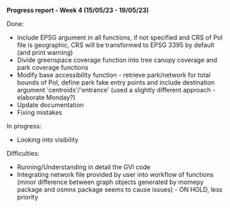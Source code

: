 **Progress report - Week 4 (15/05/23 - 19/05/23)**

Done:
- Include EPSG argument in all functions, if not specified and CRS of PoI file is geographic, CRS will be transformed to EPSG 3395 by default (and print warning)
- Divide greenspace coverage function into tree canopy coverage and park coverage functions
- Modify base accessibility function - retrieve park/network for total bounds of PoI, define park fake entry points and include destination argument 'centroids'/'entrance' (used a slightly different approach - elaborate Monday?)
 - Update documentation
 - Fixing mistakes

In progress:
- Looking into visibility

Difficulties:
- Running/Understanding in detail the GVI code
- Integrating network file provided by user into workflow of functions (minor difference between graph objects generated by momepy package and osmnx package seems to cause issues) - ON HOLD, less priority